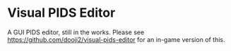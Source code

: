 # Visual PIDS Editor
A GUI PIDS editor, still in the works.
Please see https://github.com/dooji2/visual-pids-editor for an in-game version of this.
